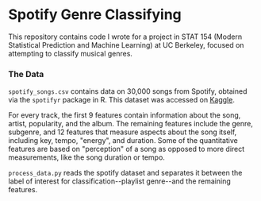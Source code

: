 # Spotify Genre Classifying
This repository contains code I wrote for a project in STAT 154 (Modern Statistical Prediction and Machine Learning) at UC Berkeley, focused on attempting to classify musical genres.


### The Data

`spotify_songs.csv` contains data on 30,000 songs from Spotify, obtained via the `spotifyr` package in R. This dataset was accessed on [Kaggle](https://www.kaggle.com/datasets/joebeachcapital/30000-spotify-songs). 

For every track, the first 9 features contain information about the song, artist, popularity, and the album. The remaining features include the genre, subgenre, and 12 features that measure aspects about the song itself, including key, tempo, "energy", and duration. Some of the quantitative features are based on "perception" of a song as opposed to more direct measurements, like the song duration or tempo.

`process_data.py` reads the spotify dataset and separates it between the label of interest for classification--playlist genre--and the remaining features. 

